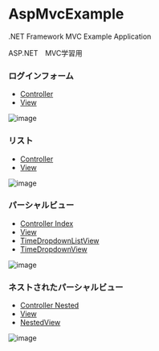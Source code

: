 # AspMvcExample
.NET Framework MVC Example Application

ASP.NET　MVC学習用

### ログインフォーム
* [Controller](WebApp.MVC/Controllers/LoginFormExampleController.cs)
* [View](WebApp.MVC/Views/LoginFormExample/Index.cshtml)


![image](https://user-images.githubusercontent.com/17096601/148688068-2d6a99b5-54a4-49fc-b8bc-157f4e63e717.png)


### リスト
* [Controller](WebApp.MVC/Controllers/ListExampleController.cs)
* [View](WebApp.MVC/Views/ListExample/Index.cshtml)


![image](https://user-images.githubusercontent.com/17096601/148688089-62490210-8371-4096-a13c-f5721ffb9d07.png)


### パーシャルビュー
* [Controller Index](WebApp.MVC/Controllers/PartialViewExampleController.cs)
* [View](WebApp.MVC/Views/PartialViewExample/Index.cshtml)
* [TimeDropdownListView](WebApp.MVC/Views/Shared/_TimeDropdownListView.cshtml)
* [TimeDropdownView](WebApp.MVC/Views/Shared/_TimeDropdownView.cshtml)


![image](https://user-images.githubusercontent.com/17096601/148688100-b707f932-d96a-4306-9f89-0c09901d3c42.png)


### ネストされたパーシャルビュー
* [Controller Nested](WebApp.MVC/Controllers/PartialViewExampleController.cs)
* [View](WebApp.MVC/Views/PartialViewExample/Nested.cshtml)
* [NestedView](WebApp.MVC/Views/Shared/_NestedView.cshtml)


![image](https://user-images.githubusercontent.com/17096601/148688128-7eebc934-7ef6-4503-b3c7-329085434af0.png)
